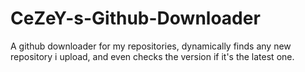 # CeZeY-s-Github-Downloader
A github downloader for my repositories, dynamically finds any new repository i upload, and even checks the version if it's the latest one.
